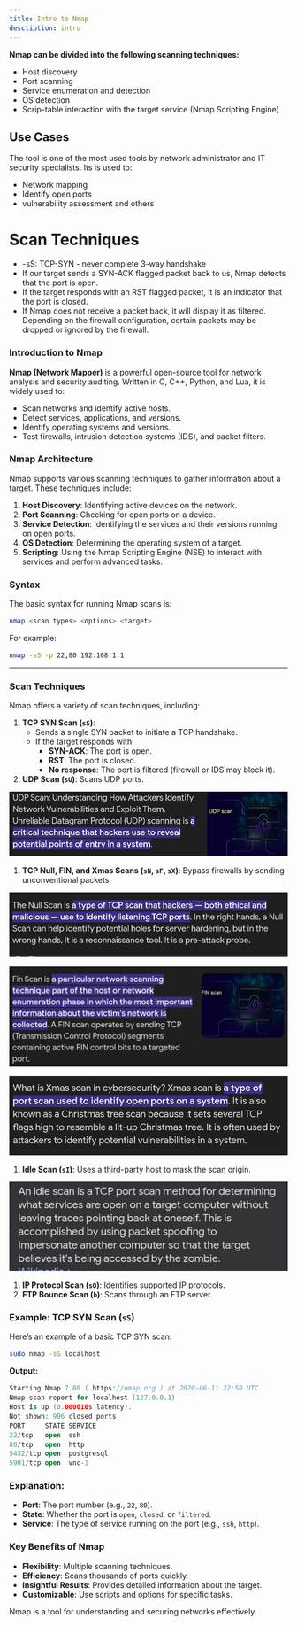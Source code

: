 ```yaml
---
title: Intro to Nmap
desctiption: intro
--- 
```


**Nmap can be divided into the following scanning techniques:**

- Host discovery
- Port scanning
- Service enumeration and detection
- OS detection
- Scrip-table interaction with the target service (Nmap Scripting Engine)

## Use Cases

The tool is one of the most used tools by network administrator and IT security specialists. Its is used to:

- Network mapping
- Identify open ports
- vulnerability assessment and others

# Scan Techniques

- -sS: TCP-SYN - never complete 3-way handshake
- If our target sends a SYN-ACK flagged packet back to us, Nmap detects that the port is open.
- If the target responds with an RST flagged packet, it is an indicator that the port is closed.
- If Nmap does not receive a packet back, it will display it as filtered. Depending on the firewall configuration, certain packets may be dropped or ignored by the firewall.

### Introduction to Nmap

**Nmap (Network Mapper)** is a powerful open-source tool for network analysis and security auditing. Written in C, C++, Python, and Lua, it is widely used to:

- Scan networks and identify active hosts.
- Detect services, applications, and versions.
- Identify operating systems and versions.
- Test firewalls, intrusion detection systems (IDS), and packet filters.

### Nmap Architecture

Nmap supports various scanning techniques to gather information about a target. These techniques include:

1. **Host Discovery**: Identifying active devices on the network.
2. **Port Scanning**: Checking for open ports on a device.
3. **Service Detection**: Identifying the services and their versions running on open ports.
4. **OS Detection**: Determining the operating system of a target.
5. **Scripting**: Using the Nmap Scripting Engine (NSE) to interact with services and perform advanced tasks.

### Syntax

The basic syntax for running Nmap scans is:

```bash
nmap <scan types> <options> <target>
```

For example:

```bash
nmap -sS -p 22,80 192.168.1.1
```

---

### Scan Techniques

Nmap offers a variety of scan techniques, including:

1. **TCP SYN Scan (`sS`)**:
    - Sends a single SYN packet to initiate a TCP handshake.
    - If the target responds with:
        - **SYN-ACK**: The port is open.
        - **RST**: The port is closed.
        - **No response**: The port is filtered (firewall or IDS may block it).
2. **UDP Scan (`sU`)**: Scans UDP ports.

![image.png](../../../assets/nmap/image.png)

1. **TCP Null, FIN, and Xmas Scans (`sN`, `sF`, `sX`)**: Bypass firewalls by sending unconventional packets.

![image.png](../../../assets/nmap/image%201.png)

![image.png](../../../assets/nmap/image%202.png)

![image.png](../../../assets/nmap/image%203.png)

1. **Idle Scan (`sI`)**: Uses a third-party host to mask the scan origin.

![image.png](../../../assets/nmap/image%204.png)

1. **IP Protocol Scan (`sO`)**: Identifies supported IP protocols.
2. **FTP Bounce Scan (`b`)**: Scans through an FTP server.

### Example: TCP SYN Scan (`sS`)

Here’s an example of a basic TCP SYN scan:

```bash
sudo nmap -sS localhost
```

**Output:**

```kotlin
Starting Nmap 7.80 ( https://nmap.org ) at 2020-06-11 22:50 UTC
Nmap scan report for localhost (127.0.0.1)
Host is up (0.000010s latency).
Not shown: 996 closed ports
PORT     STATE SERVICE
22/tcp   open  ssh
80/tcp   open  http
5432/tcp open  postgresql
5901/tcp open  vnc-1
```

### Explanation:

- **Port**: The port number (e.g., `22`, `80`).
- **State**: Whether the port is `open`, `closed`, or `filtered`.
- **Service**: The type of service running on the port (e.g., `ssh`, `http`).

### Key Benefits of Nmap

- **Flexibility**: Multiple scanning techniques.
- **Efficiency**: Scans thousands of ports quickly.
- **Insightful Results**: Provides detailed information about the target.
- **Customizable**: Use scripts and options for specific tasks.

Nmap is a tool for understanding and securing networks effectively.
